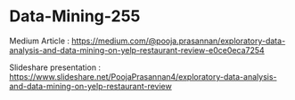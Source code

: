 # Data-Mining-255

Medium Article : https://medium.com/@pooja.prasannan/exploratory-data-analysis-and-data-mining-on-yelp-restaurant-review-e0ce0eca7254

Slideshare presentation : https://www.slideshare.net/PoojaPrasannan4/exploratory-data-analysis-and-data-mining-on-yelp-restaurant-review
